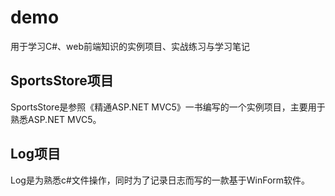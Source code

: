 # demo
用于学习C#、web前端知识的实例项目、实战练习与学习笔记
## SportsStore项目
   SportsStore是参照《精通ASP.NET MVC5》一书编写的一个实例项目，主要用于熟悉ASP.NET MVC5。
## Log项目
   Log是为熟悉c#文件操作，同时为了记录日志而写的一款基于WinForm软件。
